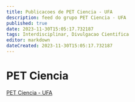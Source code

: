 ```yaml
---
title: Publicacoes de PET Ciencia - UFA 
description: feed do grupo PET Ciencia - UFA
published: true
date: 2023-11-30T15:05:17.732187
tags: Interdisciplinar, Divulgacao Cientifica
editor: markdown
dateCreated: 2023-11-30T15:05:17.732187
---
```


# PET Ciencia
[PET Ciencia - UFA](/grupo/158PETCienciaUFA)
